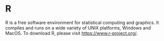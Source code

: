 # R

R is a free software environment for statistical computing and graphics. It compiles and runs on a wide variety of UNIX platforms, Windows and MacOS. To download R, please visit https://www.r-project.org/.